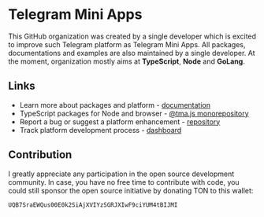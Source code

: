 # Telegram Mini Apps

This GitHub organization was created by a single developer which is excited to improve such
Telegram platform as Telegram Mini Apps. All packages, documentations and examples are also maintained
by a single developer. At the moment, organization mostly aims at **TypeScript**, **Node** and **GoLang**. 

## Links

- Learn more about packages and platform - [documentation](https://docs.telegram-mini-apps.com)
- TypeScript packages for Node and browser - [@tma.js monorepository](https://github.com/Telegram-Mini-Apps/tma.js)
- Report a bug or suggest a platform enhancement - [repository](https://github.com/Telegram-Mini-Apps/issues)
- Track platform development process - [dashboard](https://github.com/orgs/Telegram-Mini-Apps/projects/1)

## Contribution

I greatly appreciate any participation in the open source development community. In case, you have no 
free time to contribute with code, you could still sponsor the open source initiative by donating TON 
to this wallet: 

```
UQB7SraEWQus00E0k2SiAjXVIYzSGRJXIwF9ciYUM4tBIJMI
```
